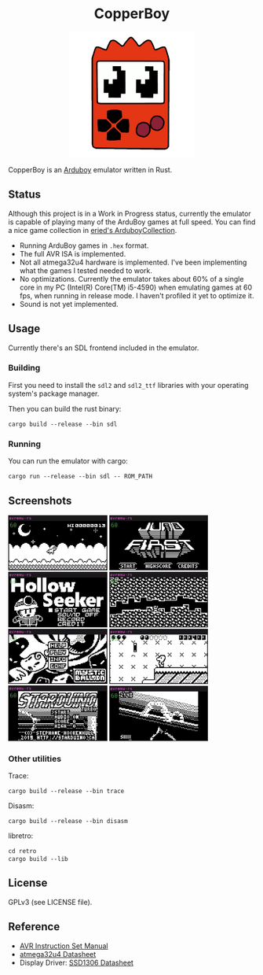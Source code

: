 <h1 align="center">CopperBoy</h1>
<p align="center">
    <img src="https://github.com/Dhole/CopperBoy/raw/master/copperboy-logo.png" width="256">
</p>

CopperBoy is an [Arduboy](https://arduboy.com/) emulator written in Rust.

## Status

Although this project is in a Work in Progress status, currently the emulator
is capable of playing many of the ArduBoy games at full speed.  You can find a
nice game collection in [eried's
ArduboyCollection](https://github.com/eried/ArduboyCollection).

- Running ArduBoy games in `.hex` format.
- The full AVR ISA is implemented.
- Not all atmega32u4 hardware is implemented.  I've been implementing what the
  games I tested needed to work.
- No optimizations.  Currently the emulator takes about 60% of a single core in
  my PC (Intel(R) Core(TM) i5-4590) when emulating games at 60 fps, when
  running in release mode.  I haven't profiled it yet to optimize it.
- Sound is not yet implemented.

## Usage

Currently there's an SDL frontend included in the emulator.

### Building

First you need to install the `sdl2` and `sdl2_ttf` libraries with your operating system's package manager. 

Then you can build the rust binary:
```
cargo build --release --bin sdl
```

### Running

You can run the emulator with cargo:
```
cargo run --release --bin sdl -- ROM_PATH
```

## Screenshots
<p float="left">
  <img alt="Unicorn Dash"    width="40%" src="https://github.com/Dhole/CopperBoy/raw/master/screenshots/Unicorn_Dash.png"     >
  <img alt="Jump First"      width="40%" src="https://github.com/Dhole/CopperBoy/raw/master/screenshots/Jump_First_0.png"     >
  <img alt="Hollow Seeker"   width="40%" src="https://github.com/Dhole/CopperBoy/raw/master/screenshots/Hollow_seeker_0.png"  >
  <img alt="Hollow Seeker"   width="40%" src="https://github.com/Dhole/CopperBoy/raw/master/screenshots/Hollow_seeker_1.png"  >
  <img alt="Mystic Balloon"  width="40%" src="https://github.com/Dhole/CopperBoy/raw/master/screenshots/Mystic_Balloon_0.png" >
  <img alt="Mystic Balloon"  width="40%" src="https://github.com/Dhole/CopperBoy/raw/master/screenshots/Mystic_Balloon_1.png" >
  <img alt="Starduino Turbo" width="40%" src="https://github.com/Dhole/CopperBoy/raw/master/screenshots/Starduino_Turbo_0.png">
  <img alt="Starduino Turbo" width="40%" src="https://github.com/Dhole/CopperBoy/raw/master/screenshots/Starduino_Turbo_3.png">
</p>

### Other utilities

Trace:
```
cargo build --release --bin trace
```

Disasm:
```
cargo build --release --bin disasm
```

libretro:
```
cd retro
cargo build --lib
```

## License

GPLv3 (see LICENSE file).

## Reference

- [AVR Instruction Set Manual](https://www.csee.umbc.edu/~alnel1/cmpe311/notes/AtmelAVR8BitISA.pdf)
- [atmega32u4 Datasheet](http://ww1.microchip.com/downloads/en/DeviceDoc/Atmel-7766-8-bit-AVR-ATmega16U4-32U4_Datasheet.pdf)
- Display Driver: [SSD1306 Datasheet](https://cdn-shop.adafruit.com/datasheets/SSD1306.pdf)
